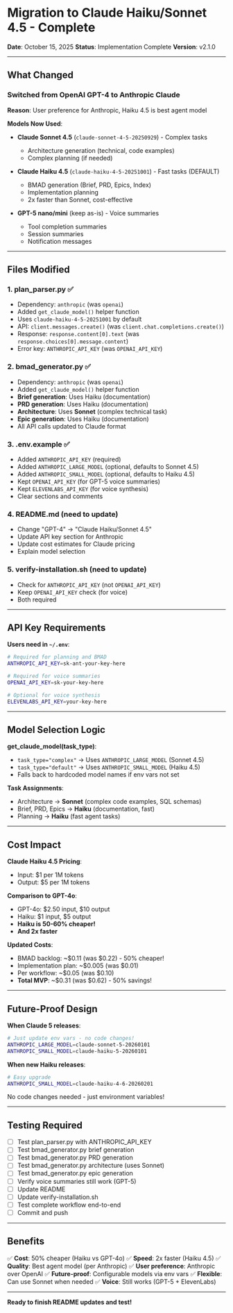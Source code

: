 # Migration to Claude Haiku/Sonnet 4.5 - Complete

**Date**: October 15, 2025
**Status**: Implementation Complete
**Version**: v2.1.0

---

## What Changed

### Switched from OpenAI GPT-4 to Anthropic Claude

**Reason**: User preference for Anthropic, Haiku 4.5 is best agent model

**Models Now Used**:
- **Claude Sonnet 4.5** (`claude-sonnet-4-5-20250929`) - Complex tasks
  - Architecture generation (technical, code examples)
  - Complex planning (if needed)

- **Claude Haiku 4.5** (`claude-haiku-4-5-20251001`) - Fast tasks (DEFAULT)
  - BMAD generation (Brief, PRD, Epics, Index)
  - Implementation planning
  - 2x faster than Sonnet, cost-effective

- **GPT-5 nano/mini** (keep as-is) - Voice summaries
  - Tool completion summaries
  - Session summaries
  - Notification messages

---

## Files Modified

### 1. plan_parser.py ✅
- Dependency: `anthropic` (was `openai`)
- Added `get_claude_model()` helper function
- Uses `claude-haiku-4-5-20251001` by default
- API: `client.messages.create()` (was `client.chat.completions.create()`)
- Response: `response.content[0].text` (was `response.choices[0].message.content`)
- Error key: `ANTHROPIC_API_KEY` (was `OPENAI_API_KEY`)

### 2. bmad_generator.py ✅
- Dependency: `anthropic` (was `openai`)
- Added `get_claude_model()` helper function
- **Brief generation**: Uses Haiku (documentation)
- **PRD generation**: Uses Haiku (documentation)
- **Architecture**: Uses **Sonnet** (complex technical task)
- **Epic generation**: Uses Haiku (documentation)
- All API calls updated to Claude format

### 3. .env.example ✅
- Added `ANTHROPIC_API_KEY` (required)
- Added `ANTHROPIC_LARGE_MODEL` (optional, defaults to Sonnet 4.5)
- Added `ANTHROPIC_SMALL_MODEL` (optional, defaults to Haiku 4.5)
- Kept `OPENAI_API_KEY` (for GPT-5 voice summaries)
- Kept `ELEVENLABS_API_KEY` (for voice synthesis)
- Clear sections and comments

### 4. README.md (need to update)
- Change "GPT-4" → "Claude Haiku/Sonnet 4.5"
- Update API key section for Anthropic
- Update cost estimates for Claude pricing
- Explain model selection

### 5. verify-installation.sh (need to update)
- Check for `ANTHROPIC_API_KEY` (not `OPENAI_API_KEY`)
- Keep `OPENAI_API_KEY` check (for voice)
- Both required

---

## API Key Requirements

**Users need in `~/.env`**:

```bash
# Required for planning and BMAD
ANTHROPIC_API_KEY=sk-ant-your-key-here

# Required for voice summaries
OPENAI_API_KEY=sk-your-key-here

# Optional for voice synthesis
ELEVENLABS_API_KEY=your-key-here
```

---

## Model Selection Logic

**get_claude_model(task_type)**:
- `task_type="complex"` → Uses `ANTHROPIC_LARGE_MODEL` (Sonnet 4.5)
- `task_type="default"` → Uses `ANTHROPIC_SMALL_MODEL` (Haiku 4.5)
- Falls back to hardcoded model names if env vars not set

**Task Assignments**:
- Architecture → **Sonnet** (complex code examples, SQL schemas)
- Brief, PRD, Epics → **Haiku** (documentation, fast)
- Planning → **Haiku** (fast agent tasks)

---

## Cost Impact

**Claude Haiku 4.5 Pricing**:
- Input: $1 per 1M tokens
- Output: $5 per 1M tokens

**Comparison to GPT-4o**:
- GPT-4o: $2.50 input, $10 output
- Haiku: $1 input, $5 output
- **Haiku is 50-60% cheaper!**
- **And 2x faster**

**Updated Costs**:
- BMAD backlog: ~$0.11 (was $0.22) - 50% cheaper!
- Implementation plan: ~$0.005 (was $0.01)
- Per workflow: ~$0.05 (was $0.10)
- **Total MVP**: ~$0.31 (was $0.62) - 50% savings!

---

## Future-Proof Design

**When Claude 5 releases**:
```bash
# Just update env vars - no code changes!
ANTHROPIC_LARGE_MODEL=claude-sonnet-5-20260101
ANTHROPIC_SMALL_MODEL=claude-haiku-5-20260101
```

**When new Haiku releases**:
```bash
# Easy upgrade
ANTHROPIC_SMALL_MODEL=claude-haiku-4-6-20260201
```

No code changes needed - just environment variables!

---

## Testing Required

- [ ] Test plan_parser.py with ANTHROPIC_API_KEY
- [ ] Test bmad_generator.py brief generation
- [ ] Test bmad_generator.py PRD generation
- [ ] Test bmad_generator.py architecture (uses Sonnet)
- [ ] Test bmad_generator.py epic generation
- [ ] Verify voice summaries still work (GPT-5)
- [ ] Update README
- [ ] Update verify-installation.sh
- [ ] Test complete workflow end-to-end
- [ ] Commit and push

---

## Benefits

✅ **Cost**: 50% cheaper (Haiku vs GPT-4o)
✅ **Speed**: 2x faster (Haiku 4.5)
✅ **Quality**: Best agent model (per Anthropic)
✅ **User preference**: Anthropic over OpenAI
✅ **Future-proof**: Configurable models via env vars
✅ **Flexible**: Can use Sonnet when needed
✅ **Voice**: Still works (GPT-5 + ElevenLabs)

---

**Ready to finish README updates and test!**
